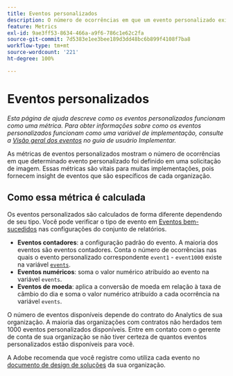```yaml
---
title: Eventos personalizados
description: O número de ocorrências em que um evento personalizado existe.
feature: Metrics
exl-id: 9ae3ff53-8634-466a-a9f6-786c1e62c2fa
source-git-commit: 7d5383e1ee3bee189d3dd48bc6b899f4108f7ba8
workflow-type: tm+mt
source-wordcount: '221'
ht-degree: 100%

---
```


# Eventos personalizados

*Esta página de ajuda descreve como os eventos personalizados funcionam como uma métrica. Para obter informações sobre como os eventos personalizados funcionam como uma variável de implementação, consulte a [Visão geral dos eventos](/help/implement/vars/page-vars/events/events-overview.md) no guia de usuário Implementar.*

As métricas de eventos personalizados mostram o número de ocorrências em que determinado evento personalizado foi definido em uma solicitação de imagem. Essas métricas são vitais para muitas implementações, pois fornecem insight de eventos que são específicos de cada organização.

## Como essa métrica é calculada

Os eventos personalizados são calculados de forma diferente dependendo de seu tipo. Você pode verificar o tipo de evento em [Eventos bem-sucedidos](../../admin/admin/c-success-events/success-event.md) nas configurações do conjunto de relatórios.

* **Eventos contadores**: a configuração padrão do evento. A maioria dos eventos são eventos contadores. Conta o número de ocorrências nas quais o evento personalizado correspondente `event1` - `event1000` existe na variável [`events`](/help/implement/vars/page-vars/events/events-overview.md).
* **Eventos numéricos**: soma o valor numérico atribuído ao evento na variável `events`.
* **Eventos de moeda**: aplica a conversão de moeda em relação à taxa de câmbio do dia e soma o valor numérico atribuído a cada ocorrência na variável `events`.

O número de eventos disponíveis depende do contrato do Analytics de sua organização. A maioria das organizações com contratos não herdados tem 1000 eventos personalizados disponíveis. Entre em contato com o gerente de conta de sua organização se não tiver certeza de quantos eventos personalizados estão disponíveis para você.

A Adobe recomenda que você registre como utiliza cada evento no [documento de design de soluções](/help/implement/prepare/solution-design.md) da sua organização.
